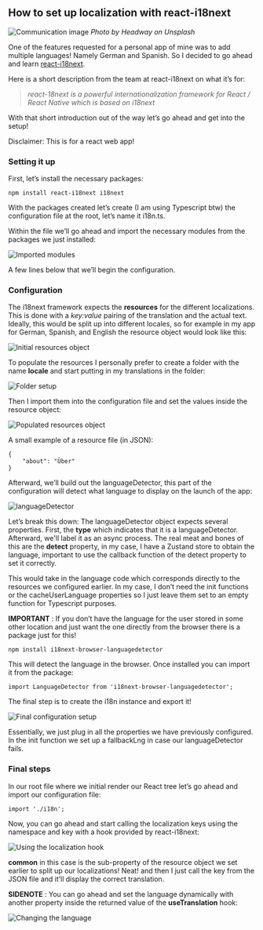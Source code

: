 ## How to set up localization with react-i18next

![Communication image](https://cdn.hashnode.com/res/hashnode/image/upload/v1642957781512/XSglqhZVW.jpeg)
_Photo by Headway on Unsplash_

One of the features requested for a personal app of mine was to add multiple languages! Namely German and Spanish. So I decided to go ahead and learn [react-i18next](https://react.i18next.com/).

Here is a short description from the team at react-i18next on what it’s for:

> _react-18next is a powerful internationalization framework for React / React Native which is based on i18next_

With that short introduction out of the way let’s go ahead and get into the setup!

Disclaimer: This is for a react web app!

### Setting it up

First, let’s install the necessary packages:

```
npm install react-i18next i18next
```

With the packages created let’s create (I am using Typescript btw) the configuration file at the root, let’s name it i18n.ts.

Within the file we’ll go ahead and import the necessary modules from the packages we just installed:

![Imported modules](https://cdn.hashnode.com/res/hashnode/image/upload/v1642957783009/ZTRPTYAaGt.png)

A few lines below that we’ll begin the configuration.

### Configuration

The i18next framework expects the **resources** for the different localizations. This is done with a _key:value_ pairing of the translation and the actual text. Ideally, this would be split up into different locales, so for example in my app for German, Spanish, and English the resource object would look like this:

![Initial resources object](https://cdn.hashnode.com/res/hashnode/image/upload/v1642957784359/eFghK3c_d.png)

To populate the resources I personally prefer to create a folder with the name **locale** and start putting in my translations in the folder:

![Folder setup](https://cdn.hashnode.com/res/hashnode/image/upload/v1642957785684/daO2ZOi74.png)

Then I import them into the configuration file and set the values inside the resource object:

![Populated resources object](https://cdn.hashnode.com/res/hashnode/image/upload/v1642957787019/VVC0Okwqe.png)

A small example of a resource file (in JSON):

```
{
    "about": "Über"
}
```

Afterward, we’ll build out the languageDetector, this part of the configuration will detect what language to display on the launch of the app:

![languageDetector](https://cdn.hashnode.com/res/hashnode/image/upload/v1642957788438/PqhaetuFK.png)

Let’s break this down: The languageDetector object expects several properties. First, the **type** which indicates that it is a languageDetector. Afterward, we'll label it as an async process. The real meat and bones of this are the **detect** property, in my case, I have a Zustand store to obtain the language, important to use the callback function of the detect property to set it correctly.

This would take in the language code which corresponds directly to the resources we configured earlier. In my case, I don’t need the init functions or the cacheUserLanguage properties so I just leave them set to an empty function for Typescript purposes.

**IMPORTANT** : If you don’t have the language for the user stored in some other location and just want the one directly from the browser there is a package just for this!

```
npm install i18next-browser-languagedetector
```

This will detect the language in the browser. Once installed you can import it from the package:

```
import LanguageDetector from 'i18next-browser-languagedetector';
```

The final step is to create the i18n instance and export it!

![Final configuration setup](https://cdn.hashnode.com/res/hashnode/image/upload/v1642957789822/DsSkOzhs7.png)

Essentially, we just plug in all the properties we have previously configured. In the init function we set up a fallbackLng in case our languageDetector fails.

### Final steps

In our root file where we initial render our React tree let’s go ahead and import our configuration file:

```
import './i18n';
```

Now, you can go ahead and start calling the localization keys using the namespace and key with a hook provided by react-i18next:

![Using the localization hook](https://cdn.hashnode.com/res/hashnode/image/upload/v1642957791257/VxdxakGsG.png)

**common** in this case is the sub-property of the resource object we set earlier to split up our localizations! Neat! and then I just call the key from the JSON file and it’ll display the correct translation.

**SIDENOTE** : You can go ahead and set the language dynamically with another property inside the returned value of the **useTranslation** hook:

![Changing the language](https://cdn.hashnode.com/res/hashnode/image/upload/v1642957792740/tSiUC0H9F.png)
